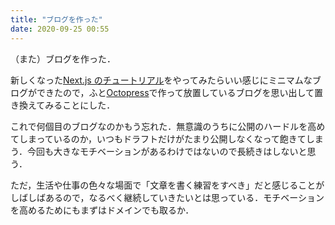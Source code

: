 ```yaml
---
title: "ブログを作った"
date: 2020-09-25 00:55
---
```


（また）ブログを作った．

新しくなった[Next\.js のチュートリアル](https://nextjs.org/learn/basics/create-nextjs-app)をやってみたらいい感じにミニマムなブログができたので，ふと[Octopress](http://octopress.org/)で作って放置しているブログを思い出して置き換えてみることにした．

これで何個目のブログなのかもう忘れた．無意識のうちに公開のハードルを高めてしまっているのか，いつもドラフトだけがたまり公開しなくなって飽きてしまう．今回も大きなモチベーションがあるわけではないので長続きはしないと思う．

ただ，生活や仕事の色々な場面で「文章を書く練習をすべき」だと感じることがしばしばあるので，なるべく継続していきたいとは思っている．モチベーションを高めるためにもまずはドメインでも取るか．

